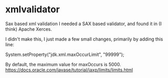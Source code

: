 # xmlvalidator
Sax based xml validation
I needed a SAX based validator, and found it in (I think) Apache Xerces.

I didn't make this, I just made a few small changes, primarily by adding this line:

System.setProperty("jdk.xml.maxOccurLimit", "99999");

By default, the maximum value for maxOccurs is 5000.
https://docs.oracle.com/javase/tutorial/jaxp/limits/limits.html
